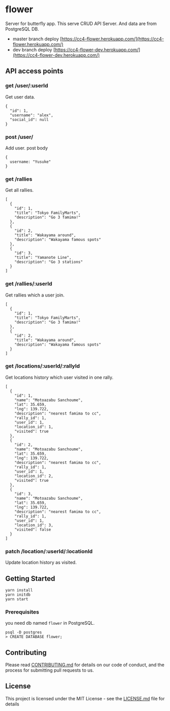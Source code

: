 # flower

Server for butterfly app. This serve CRUD API Server. And data are from PostgreSQL DB.

- master branch deploy
  [https://cc4-flower.herokuapp.com/](https://cc4-flower.herokuapp.com/)
- dev branch deploy
  [https://cc4-flower-dev.herokuapp.com/](https://cc4-flower-dev.herokuapp.com/)

## API access points

### get /user/:userId

Get user data.

```
{
  "id": 1,
  "username": "alex",
  "social_id": null
}
```

### post /user/

Add user.
post body

```
{
  username: "Yusuke"
}
```

### get /rallies

Get all rallies.

```
[
  {
    "id": 1,
    "title": "Tokyo FamilyMarts",
    "description": "Go 3 famima!"
  },
  {
    "id": 2,
    "title": "Wakayama around",
    "description": "Wakayama famous spots"
  },
  {
    "id": 3,
    "title": "Yamanote Line",
    "description": "Go 3 stations"
  }
]
```

### get /rallies/:userId

Get rallies which a user join.

```
[
  {
    "id": 1,
    "title": "Tokyo FamilyMarts",
    "description": "Go 3 famima!"
  },
  {
    "id": 2,
    "title": "Wakayama around",
    "description": "Wakayama famous spots"
  }
]
```

### get /locations/:userId/:rallyId

Get locations history which user visited in one rally.

```
[
  {
    "id": 1,
    "name": "Motoazabu Sanchoume",
    "lat": 35.659,
    "lng": 139.722,
    "description": "nearest famima to cc",
    "rally_id": 1,
    "user_id": 1,
    "location_id": 1,
    "visited": true
  },
  {
    "id": 2,
    "name": "Motoazabu Sanchoume",
    "lat": 35.659,
    "lng": 139.722,
    "description": "nearest famima to cc",
    "rally_id": 1,
    "user_id": 1,
    "location_id": 2,
    "visited": true
  },
  {
    "id": 3,
    "name": "Motoazabu Sanchoume",
    "lat": 35.659,
    "lng": 139.722,
    "description": "nearest famima to cc",
    "rally_id": 1,
    "user_id": 1,
    "location_id": 3,
    "visited": false
  }
]
```

### patch /location/:userId/:locationId

Update location history as visited.

## Getting Started

```
yarn install
yarn initdb
yarn start
```

### Prerequisites

you need db named `flower` in PostgreSQL.

```
psql -D postgres
> CREATE DATABASE flower;
```

## Contributing

Please read [CONTRIBUTING.md](CONTRIBUTING.md) for details on our code of conduct, and the process for submitting pull requests to us.

## License

This project is licensed under the MIT License - see the [LICENSE.md](LICENSE.md) file for details
